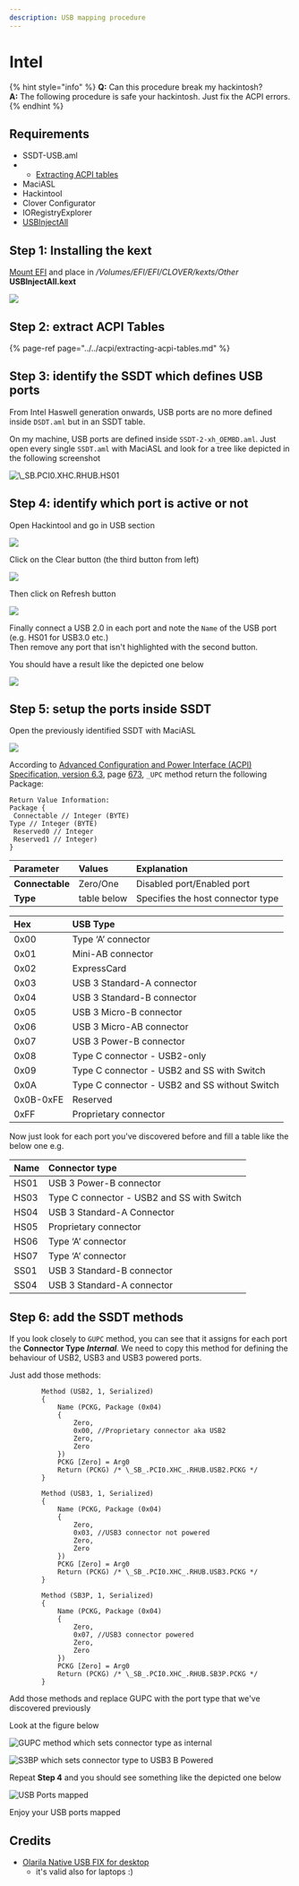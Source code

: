 ```yaml
---
description: USB mapping procedure
---
```


# Intel

{% hint style="info" %}
**Q:** Can this procedure break my hackintosh?  
**A:** The following procedure is safe your hackintosh. Just fix the ACPI errors.
{% endhint %}

##  Requirements

* SSDT-USB.aml
* *  [Extracting ACPI tables](../../acpi/extracting-acpi-tables.md)
* MaciASL
* Hackintool
* Clover Configurator
* IORegistryExplorer
* [USBInjectAll](../../installation/kexts/usb/usbinjectall.md#download-link)

## Step 1: Installing the kext

[Mount EFI](../../bootloaders/mount-efi.md) and place in _/Volumes/EFI/EFI/CLOVER/kexts/Other_ **USBInjectAll.kext**

![](../../.gitbook/assets/image%20%2861%29.png)

## Step 2: extract ACPI Tables

{% page-ref page="../../acpi/extracting-acpi-tables.md" %}

## Step 3: identify the SSDT which defines USB ports

From Intel Haswell generation onwards, USB ports are no more defined inside `DSDT.aml` but in an SSDT table.

On my machine, USB ports are defined inside `SSDT-2-xh_OEMBD.aml`. Just open every single `SSDT.aml` with MaciASL and look for a tree like depicted in the following screenshot

 

![\\_SB.PCI0.XHC.RHUB.HS01](../../.gitbook/assets/image%20%2846%29.png)

## Step 4: identify which port is active or not

Open Hackintool and go in USB section

![](../../.gitbook/assets/image%20%2817%29.png)

Click on the Clear button \(the third button from left\)

![](../../.gitbook/assets/image%20%2829%29.png)

Then click on Refresh button

![](../../.gitbook/assets/image%20%283%29.png)

Finally connect a USB 2.0 in each port and note the `Name` of the USB port \(e.g. HS01 for USB3.0 etc.\)  
Then remove any port that isn't highlighted with the second button.  
  
You should have a result like the depicted one below

 

![](../../.gitbook/assets/image%20%282%29.png)

## Step 5: setup the ports inside SSDT

Open the previously identified SSDT with MaciASL  


![](../../.gitbook/assets/image%20%2858%29.png)

According to [Advanced Configuration and Power Interface \(ACPI\) Specification, version 6.3](https://uefi.org/sites/default/files/resources/ACPI_6_3_May16.pdf), page [673](https://uefi.org/sites/default/files/resources/ACPI_6_3_May16.pdf#page=673), `_UPC` method return the following Package:

```text
Return Value Information:
Package {
 Connectable // Integer (BYTE)
Type // Integer (BYTE)
 Reserved0 // Integer
 Reserved1 // Integer)
}
```

| Parameter | Values | Explanation |
| :--- | :--- | :--- |
| **Connectable** | Zero/One | Disabled port/Enabled port |
| **Type** | table below | Specifies the host connector type |

| Hex | USB Type |
| :--- | :--- |
| 0x00 | Type ‘A’ connector |
| 0x01 | Mini-AB connector |
| 0x02 | ExpressCard |
| 0x03 | USB 3 Standard-A connector |
| 0x04 | USB 3 Standard-B connector |
| 0x05 | USB 3 Micro-B connector |
| 0x06 | USB 3 Micro-AB connector |
| 0x07 | USB 3 Power-B connector |
| 0x08 | Type C connector - USB2-only |
| 0x09 | Type C connector - USB2 and SS with Switch |
| 0x0A | Type C connector - USB2 and SS without Switch |
| 0x0B-0xFE | Reserved |
| 0xFF | Proprietary connector |

Now just look for each port you've discovered before and fill a table like the below one e.g.

| Name | Connector type |
| :--- | :--- |
| HS01 | USB 3 Power-B connector |
| HS03 | Type C connector - USB2 and SS with Switch |
| HS04 | USB 3 Standard-A Connector |
| HS05 | Proprietary connector |
| HS06 | Type ‘A’ connector |
| HS07 | Type ‘A’ connector |
| SS01 | USB 3 Standard-B connector |
| SS04 | USB 3 Standard-A connector |

## Step 6: add the SSDT methods

If you look closely to `GUPC` method, you can see that it assigns for each port the **Connector Type** _**Internal**._ We need to copy this method for defining the behaviour of USB2, USB3 and USB3 powered ports.

Just add those methods:

```text
        Method (USB2, 1, Serialized)
        {
            Name (PCKG, Package (0x04)
            {
                Zero, 
                0x00, //Proprietary connector aka USB2
                Zero, 
                Zero
            })
            PCKG [Zero] = Arg0
            Return (PCKG) /* \_SB_.PCI0.XHC_.RHUB.USB2.PCKG */
        }

        Method (USB3, 1, Serialized)
        {
            Name (PCKG, Package (0x04)
            {
                Zero, 
                0x03, //USB3 connector not powered
                Zero, 
                Zero
            })
            PCKG [Zero] = Arg0
            Return (PCKG) /* \_SB_.PCI0.XHC_.RHUB.USB3.PCKG */
        }

        Method (SB3P, 1, Serialized)
        {
            Name (PCKG, Package (0x04)
            {
                Zero, 
                0x07, //USB3 connector powered 
                Zero, 
                Zero
            })
            PCKG [Zero] = Arg0
            Return (PCKG) /* \_SB_.PCI0.XHC_.RHUB.SB3P.PCKG */
        }

```

Add those methods and replace GUPC with the port type that we've discovered previously

Look at the figure below

![GUPC method which sets connector type as internal](../../.gitbook/assets/image%20%2824%29.png)

![S3BP which sets connector type to USB3 B Powered](../../.gitbook/assets/image%20%2891%29.png)

Repeat **Step 4** and you should see something like the depicted one below

![USB Ports mapped](../../.gitbook/assets/image.png)

Enjoy your USB ports mapped

## Credits

* [Olarila Native USB FIX for desktop ](https://olarila.com/forum/viewtopic.php?f=28&t=10171)
  * it's valid also for laptops :\)







 





